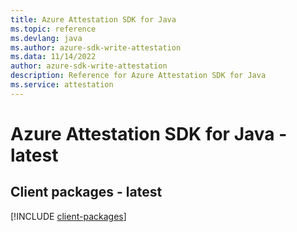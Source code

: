 ```yaml
---
title: Azure Attestation SDK for Java
ms.topic: reference
ms.devlang: java
ms.author: azure-sdk-write-attestation
ms.data: 11/14/2022
author: azure-sdk-write-attestation
description: Reference for Azure Attestation SDK for Java
ms.service: attestation
---
```

# Azure Attestation SDK for Java - latest

## Client packages - latest
[!INCLUDE [client-packages](attestation-client-index.md)]